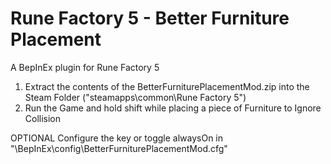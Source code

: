 # Rune Factory 5 - Better Furniture Placement

A BepInEx plugin for Rune Factory 5
1. Extract the contents of the BetterFurniturePlacementMod.zip into the Steam Folder ("steamapps\common\Rune Factory 5")
2. Run the Game and hold shift while placing a piece of Furniture to Ignore Collision

OPTIONAL
Configure the key or toggle alwaysOn in "\BepInEx\config\BetterFurniturePlacementMod.cfg"
